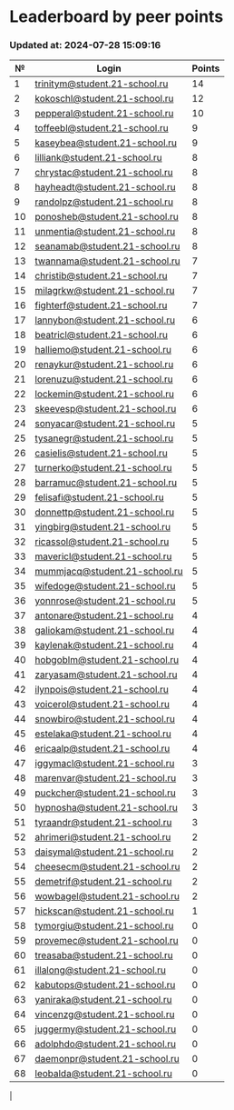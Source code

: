 # Leaderboard by peer points

### Updated at: 2024-07-28 15:09:16

| № | Login | Points |
|---|-------|--------|
|1|trinitym@student.21-school.ru|14|
|2|kokoschl@student.21-school.ru|12|
|3|pepperal@student.21-school.ru|10|
|4|toffeebl@student.21-school.ru|9|
|5|kaseybea@student.21-school.ru|9|
|6|lilliank@student.21-school.ru|8|
|7|chrystac@student.21-school.ru|8|
|8|hayheadt@student.21-school.ru|8|
|9|randolpz@student.21-school.ru|8|
|10|ponosheb@student.21-school.ru|8|
|11|unmentia@student.21-school.ru|8|
|12|seanamab@student.21-school.ru|8|
|13|twannama@student.21-school.ru|7|
|14|christib@student.21-school.ru|7|
|15|milagrkw@student.21-school.ru|7|
|16|fighterf@student.21-school.ru|7|
|17|lannybon@student.21-school.ru|6|
|18|beatricl@student.21-school.ru|6|
|19|halliemo@student.21-school.ru|6|
|20|renaykur@student.21-school.ru|6|
|21|lorenuzu@student.21-school.ru|6|
|22|lockemin@student.21-school.ru|6|
|23|skeevesp@student.21-school.ru|6|
|24|sonyacar@student.21-school.ru|5|
|25|tysanegr@student.21-school.ru|5|
|26|casielis@student.21-school.ru|5|
|27|turnerko@student.21-school.ru|5|
|28|barramuc@student.21-school.ru|5|
|29|felisafi@student.21-school.ru|5|
|30|donnettp@student.21-school.ru|5|
|31|yingbirg@student.21-school.ru|5|
|32|ricassol@student.21-school.ru|5|
|33|mavericl@student.21-school.ru|5|
|34|mummjacq@student.21-school.ru|5|
|35|wifedoge@student.21-school.ru|5|
|36|yonnrose@student.21-school.ru|5|
|37|antonare@student.21-school.ru|4|
|38|galiokam@student.21-school.ru|4|
|39|kaylenak@student.21-school.ru|4|
|40|hobgoblm@student.21-school.ru|4|
|41|zaryasam@student.21-school.ru|4|
|42|ilynpois@student.21-school.ru|4|
|43|voicerol@student.21-school.ru|4|
|44|snowbiro@student.21-school.ru|4|
|45|estelaka@student.21-school.ru|4|
|46|ericaalp@student.21-school.ru|4|
|47|iggymacl@student.21-school.ru|3|
|48|marenvar@student.21-school.ru|3|
|49|puckcher@student.21-school.ru|3|
|50|hypnosha@student.21-school.ru|3|
|51|tyraandr@student.21-school.ru|3|
|52|ahrimeri@student.21-school.ru|2|
|53|daisymal@student.21-school.ru|2|
|54|cheesecm@student.21-school.ru|2|
|55|demetrif@student.21-school.ru|2|
|56|wowbagel@student.21-school.ru|2|
|57|hickscan@student.21-school.ru|1|
|58|tymorgiu@student.21-school.ru|0|
|59|provemec@student.21-school.ru|0|
|60|treasaba@student.21-school.ru|0|
|61|illalong@student.21-school.ru|0|
|62|kabutops@student.21-school.ru|0|
|63|yaniraka@student.21-school.ru|0|
|64|vincenzg@student.21-school.ru|0|
|65|juggermy@student.21-school.ru|0|
|66|adolphdo@student.21-school.ru|0|
|67|daemonpr@student.21-school.ru|0|
|68|leobalda@student.21-school.ru|0|
|
